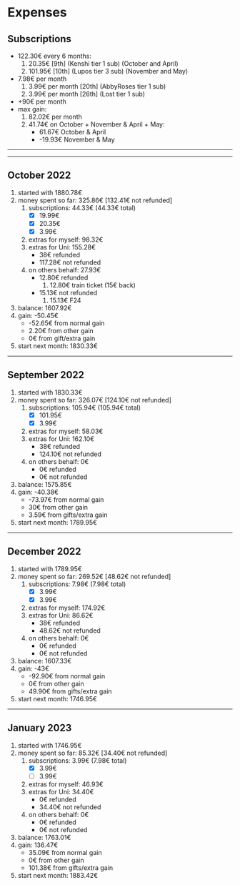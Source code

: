 
# Expenses

## Subscriptions

- 122.30€ every 6 months:
    1. 20.35€ [9th] (Kenshi tier 1 sub) (October and April)
    2. 101.95€ [10th] (Lupos tier 3 sub) (November and May)
- 7.98€ per month
    1. 3.99€ per month [20th] (AbbyRoses tier 1 sub)
    2. 3.99€ per month [26th] (Lost tier 1 sub)
- +90€ per month
- max gain:
    1. 82.02€ per month
    2. 41.74€ on October + November & April + May:
        - 61.67€ October & April
        - -19.93€ November & May

---
---

## October 2022

1. started with 1880.78€
2. money spent so far: 325.86€ [132.41€ not refunded]
    1. subscriptions: 44.33€ (44.33€ total)
        - [x] 19.99€
        - [x] 20.35€
        - [x] 3.99€
    2. extras for myself: 98.32€
    3. extras for Uni: 155.28€
        - 38€ refunded
        - 117.28€ not refunded
    4. on others behalf: 27.93€
        - 12.80€ refunded
            1. 12.80€ train ticket (15€ back)
        - 15.13€ not refunded
            1. 15.13€ F24
3. balance: 1607.92€
4. gain: -50.45€
    - -52.65€ from normal gain
    - 2.20€ from other gain
    - 0€ from gift/extra gain
5. start next month: 1830.33€

---

## September 2022

1. started with 1830.33€
2. money spent so far: 326.07€ [124.10€ not refunded]
    1. subscriptions: 105.94€ (105.94€ total)
        - [x] 101.95€
        - [x] 3.99€
    2. extras for myself: 58.03€
    3. extras for Uni: 162.10€
        - 38€ refunded
        - 124.10€ not refunded
    4. on others behalf: 0€
        - 0€ refunded
        - 0€ not refunded
3. balance: 1575.85€
4. gain: -40.38€
    - -73.97€ from normal gain
    - 30€ from other gain
    - 3.59€ from gifts/extra gain
5. start next month: 1789.95€

---

## December 2022

1. started with 1789.95€
2. money spent so far: 269.52€ [48.62€ not refunded]
    1. subscriptions: 7.98€ (7.98€ total)
        - [x] 3.99€
        - [x] 3.99€
    2. extras for myself: 174.92€
    3. extras for Uni: 86.62€
        - 38€ refunded
        - 48.62€ not refunded
    4. on others behalf: 0€
        - 0€ refunded
        - 0€ not refunded
3. balance: 1607.33€
4. gain: -43€
    - -92.90€ from normal gain
    - 0€ from other gain
    - 49.90€ from gifts/extra gain
5. start next month: 1746.95€

---

## January 2023

1. started with 1746.95€
2. money spent so far: 85.32€ [34.40€ not refunded]
    1. subscriptions: 3.99€ (7.98€ total)
        - [x] 3.99€
        - [ ] 3.99€
    2. extras for myself: 46.93€
    3. extras for Uni: 34.40€
        - 0€ refunded
        - 34.40€ not refunded
    4. on others behalf: 0€
        - 0€ refunded
        - 0€ not refunded
3. balance: 1763.01€
4. gain: 136.47€
    - 35.09€ from normal gain
    - 0€ from other gain
    - 101.38€ from gifts/extra gain
5. start next month: 1883.42€
